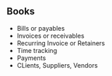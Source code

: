 

## Books

- Bills or payables
- Invoices or receivables
- Recurring Invoice or Retainers
- Time tracking
- Payments
- CLients, Suppliers, Vendors

